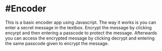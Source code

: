 #Encoder
==========

This is a basic encoder app using Javascript.  The way it works is you can enter a secret message in the textbox.  Encrypt the message by clicking encyrpt and then entering a passcode to protect the message.  Afterwards you can access the encrypted message by clicking decrypt and entering the same passcode given to encrypt the message.
